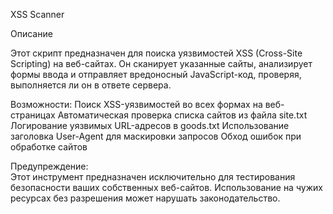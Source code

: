 XSS Scanner

Описание

Этот скрипт предназначен для поиска уязвимостей XSS (Cross-Site Scripting) на веб-сайтах. Он сканирует указанные сайты, анализирует формы ввода и отправляет вредоносный JavaScript-код, проверяя, выполняется ли он в ответе сервера.

Возможности:
Поиск XSS-уязвимостей во всех формах на веб-страницах
Автоматическая проверка списка сайтов из файла site.txt
Логирование уязвимых URL-адресов в goods.txt
Использование заголовка User-Agent для маскировки запросов
Обход ошибок при обработке сайтов


Предупреждение:  
Этот инструмент предназначен исключительно для тестирования безопасности ваших собственных веб-сайтов. Использование на чужих ресурсах без разрешения может нарушать законодательство.
